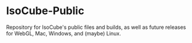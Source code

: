 # IsoCube-Public
Repository for IsoCube's public files and builds, as well as future releases for WebGL, Mac, Windows, and (maybe) Linux.
